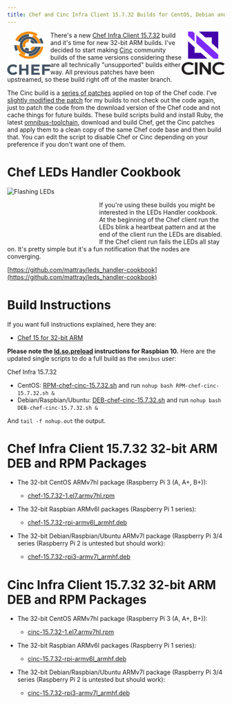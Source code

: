 ```yaml
---
title: Chef and Cinc Infra Client 15.7.32 Builds for CentOS, Debian and Raspbian on 32-bit ARM
---
```


<a href="https://github.com/chef/chef"><img src="/assets/chef-logo.png" alt="Chef" width="100" height="100" align="left" /></a>
<a href="https://gitlab.com/cinc-project/client"><img src="/assets/cinc-logo.png" alt="Cinc" width="100" height="100" align="right" /></a>

There's a new [Chef Infra Client 15.7.32](https://discourse.chef.io/t/chef-infra-client-15-6-10-released/16388) build and it's time for new 32-bit ARM builds. I've decided to start making [Cinc](https://cinc.sh) community builds of the same versions considering these are all technically "unsupported" builds either way. All previous patches have been upstreamed, so these build right off of the master branch.

The Cinc build is a [series of patches](https://gitlab.com/cinc-project/client/blob/master/patch.sh) applied on top of the Chef code. I've [slightly modified the patch](https://github.com/mattray/mattray.github.io/blob/a23e23938a592321916592e482a8a1eaea0f70f3/assets/DEB-chef-cinc-15.7.32.sh#L80) for my builds to not check out the code again, just to patch the code from the download version of the Chef code and not cache things for future builds. These build scripts build and install Ruby, the latest [omnibus-toolchain](https://github.com/chef/omnibus-toolchain), download and build Chef, get the Cinc patches and apply them to a clean copy of the same Chef code base and then build that. You can edit the script to disable Chef or Cinc depending on your preference if you don't want one of them.

# Chef LEDs Handler Cookbook

<a href="https://github.com/mattray/leds_handler-cookbook"><img src="/assets/flashing_leds.gif" alt="Flashing LEDs" width="213" height="120" align="left" /></a>&nbsp;&nbsp;&nbsp;&nbsp;

If you're using these builds you might be interested in the LEDs Handler cookbook. At the beginning of the Chef client run the LEDs blink a heartbeat pattern and at the end of the client run the LEDs are disabled. If the Chef client run fails the LEDs all stay on. It's pretty simple but it's a fun notification that the nodes are converging.

[https://github.com/mattray/leds_handler-cookbook](https://github.com/mattray/leds_handler-cookbook)

# Build Instructions

If you want full instructions explained, here they are:

- [Chef 15 for 32-bit ARM](/2019/05/18/chef-15-on-arm)

**Please note the [ld.so.preload](/2019/09/14/installing-raspbian-10-0-on-a-raspberry-pi) instructions for Raspbian 10.** Here are the updated single scripts to do a full build as the `omnibus` user:

Chef Infra 15.7.32
- CentOS: [RPM-chef-cinc-15.7.32.sh](/assets/RPM-chef-cinc-15.7.32.sh) and run `nohup bash RPM-chef-cinc-15.7.32.sh &`
- Debian/Raspbian/Ubuntu: [DEB-chef-cinc-15.7.32.sh](/assets/DEB-chef-cinc-15.7.32.sh) and run  `nohup bash DEB-chef-cinc-15.7.32.sh &`

And `tail -f nohup.out` the output.

# Chef Infra Client 15.7.32 32-bit ARM DEB and RPM Packages

- The 32-bit CentOS ARMv7hl package (Raspberry Pi 3 (A, A+, B+)):
  - [chef-15.7.32-1.el7.armv7hl.rpm](https://www.dropbox.com/s/vum4agzwu6solhm/chef-15.7.32-1.el7.armv7hl.rpm?raw=1)

- The 32-bit Raspbian ARMv6l packages (Raspberry Pi 1 series):
  - [chef-15.7.32-rpi-armv6l_armhf.deb](https://www.dropbox.com/s/88irjgd94xvtz30/chef-15.7.32-rpi-armv6l_armhf.deb?raw=1)

- The 32-bit Debian/Raspbian/Ubuntu ARMv7l package (Raspberry Pi 3/4 series (Raspberry Pi 2 is untested but should work):
  - [chef-15.7.32-rpi3-armv7l_armhf.deb](https://www.dropbox.com/s/4tpptidvhqvqzog/chef-15.7.32-rpi3-armv7l_armhf.deb?raw=1)

# Cinc Infra Client 15.7.32 32-bit ARM DEB and RPM Packages

- The 32-bit CentOS ARMv7hl package (Raspberry Pi 3 (A, A+, B+)):
  - [cinc-15.7.32-1.el7.armv7hl.rpm](https://www.dropbox.com/s/9irk2ob6guc7zj0/cinc-15.7.32-1.el7.armv7hl.rpm?raw=1)

- The 32-bit Raspbian ARMv6l packages (Raspberry Pi 1 series):
  - [cinc-15.7.32-rpi-armv6l_armhf.deb](https://www.dropbox.com/s/4hwhaek8potu4we/cinc-15.7.32-rpi-armv6l_armhf.deb?raw=1)

- The 32-bit Debian/Raspbian/Ubuntu ARMv7l package (Raspberry Pi 3/4 series (Raspberry Pi 2 is untested but should work):
  - [cinc-15.7.32-rpi3-armv7l_armhf.deb](https://www.dropbox.com/s/l3pri2r53me10dr/cinc-15.7.32-rpi3-armv7l_armhf.deb?raw=1)
